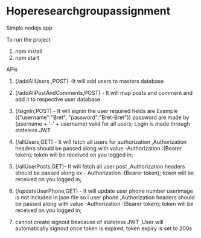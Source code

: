 # Hoperesearchgroupassignment
Simple nodejs app

To run the project
1. npm install
2.  npm start

APIs

1. (/addAllUsers ,POST) -It will add users to masters database
2. (/addAllPostAndComments,POST) - It will map posts and comment and add it to respective user database
3. (/signIn,POST) - It will signin the user required fields are Example
    ({"username":"Bret",
      "password":"Bret-Bret"}) password are made by (username + '-' + username) valid for all users;
      Login is made through stateless JWT
      
4. (/allUsers,GET) - It will fetch all users for authorization ,Authorization headers should be passed along with value -Authorization :(Bearer token);
token will be received on you logged in;
 5. (/allUserPosts,GET)- It will fetch all user post ,Authorization headers should be passed along ex - Authorization :(Bearer token);
token will be received on you logged in;
6.  (/updateUserPhone,GET) - It will update user phone number userimage is not included in json file so i user phone ,Authorization headers should be passed along with value -Authorization :(Bearer token);
token will be received on you logged in;
7. cannot create signout beacause of stateless JWT ,User will automatically signout once token is expired, token expiry is set to 200s

